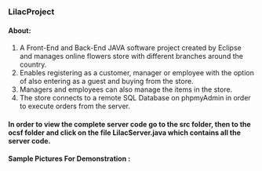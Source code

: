 ### LilacProject

#### About: 

1.   A Front-End and Back-End JAVA software project created by Eclipse and manages online flowers store with different branches around the country.
2.   Enables registering as a customer, manager or employee with the option of also entering as a guest and buying from the store.
3.   Managers and employees can also manage the items in the  store.
4.   The store connects to a remote SQL Database on phpmyAdmin in order to execute orders from the server.

#### In order to view the complete server code go to the src folder, then to the ocsf folder and click on the file LilacServer.java which contains all the server code.

#### Sample Pictures For Demonstration :
